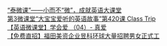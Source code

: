   
[“泰微课”——小而不“微”，成就英语大课堂](http://www.dianyue.me/archives/764/wk8os7b8jlbmo0iy/)  
[第3微课堂“大宝宝爱听的英语故事”第420课 Class Trip](http://www.dianyue.me/archives/762/2tyoizgxvp92zi9l/)  
[【英语微课堂】学会爱 （04）- 真爱](http://www.dianyue.me/archives/006/4wxg4z1x3gkke0gd/)  
[【免费直招】福田美资企业昱科环球大量招聘男女正式工](http://www.dianyue.me/archives/436/ncj6dntow0q32jsw/)